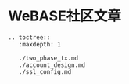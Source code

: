 # WeBASE社区文章

```eval_rst
.. toctree::
   :maxdepth: 1

   ./two_phase_tx.md
   ./account_design.md
   ./ssl_config.md

```
